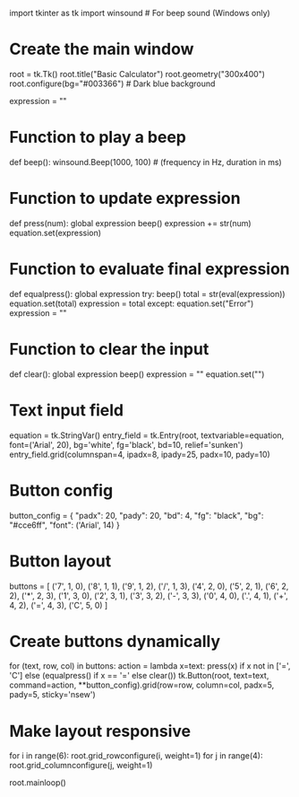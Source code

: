 import tkinter as tk
import winsound  # For beep sound (Windows only)

# Create the main window
root = tk.Tk()
root.title("Basic Calculator")
root.geometry("300x400")
root.configure(bg="#003366")  # Dark blue background

expression = ""

# Function to play a beep
def beep():
    winsound.Beep(1000, 100)  # (frequency in Hz, duration in ms)

# Function to update expression
def press(num):
    global expression
    beep()
    expression += str(num)
    equation.set(expression)

# Function to evaluate final expression
def equalpress():
    global expression
    try:
        beep()
        total = str(eval(expression))
        equation.set(total)
        expression = total
    except:
        equation.set("Error")
        expression = ""

# Function to clear the input
def clear():
    global expression
    beep()
    expression = ""
    equation.set("")

# Text input field
equation = tk.StringVar()
entry_field = tk.Entry(root, textvariable=equation, font=('Arial', 20), bg='white', fg='black', bd=10, relief='sunken')
entry_field.grid(columnspan=4, ipadx=8, ipady=25, padx=10, pady=10)

# Button config
button_config = {
    "padx": 20,
    "pady": 20,
    "bd": 4,
    "fg": "black",
    "bg": "#cce6ff",
    "font": ('Arial', 14)
}

# Button layout
buttons = [
    ('7', 1, 0), ('8', 1, 1), ('9', 1, 2), ('/', 1, 3),
    ('4', 2, 0), ('5', 2, 1), ('6', 2, 2), ('*', 2, 3),
    ('1', 3, 0), ('2', 3, 1), ('3', 3, 2), ('-', 3, 3),
    ('0', 4, 0), ('.', 4, 1), ('+', 4, 2), ('=', 4, 3),
    ('C', 5, 0)
]

# Create buttons dynamically
for (text, row, col) in buttons:
    action = lambda x=text: press(x) if x not in ['=', 'C'] else (equalpress() if x == '=' else clear())
    tk.Button(root, text=text, command=action, **button_config).grid(row=row, column=col, padx=5, pady=5, sticky='nsew')

# Make layout responsive
for i in range(6):
    root.grid_rowconfigure(i, weight=1)
for j in range(4):
    root.grid_columnconfigure(j, weight=1)

root.mainloop()
